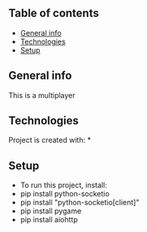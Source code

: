 ## Table of contents
* [General info](#general-info)
* [Technologies](#technologies)
* [Setup](#setup)

## General info
This is a multiplayer

## Technologies
Project is created with:
* 
	
## Setup
* To run this project, install:
* pip install python-socketio
* pip install "python-socketio[client]"
* pip install pygame
* pip install aiohttp

```
